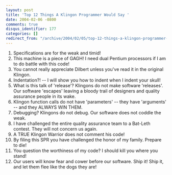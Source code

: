 ```yaml
---
layout: post
title: 'Top 12 Things A Klingon Programmer Would Say '
date: 2004-02-06 -0800
comments: true
disqus_identifier: 177
categories: []
redirect_from: "/archive/2004/02/05/top-12-things-a-klingon-programmer-would-say.aspx/"
---
```


1.  Specifications are for the weak and timid!
2.  This machine is a piece of GAGH! I need dual Pentium processors if I
    am to do battle with this code!
3.  You cannot really appreciate Dilbert unless you've read it in the
    original Klingon.
4.  Indentation?! -- I will show you how to indent when I indent your
    skull!
5.  What is this talk of 'release'? Klingons do not make software
    'releases'. Our software 'escapes' leaving a bloody trail of
    designers and quality assurance people in its wake.
6.  Klingon function calls do not have 'parameters' -- they have
    'arguments' -- and they ALWAYS WIN THEM.
7.  Debugging? Klingons do not debug. Our software does not coddle the
    weak.
8.  I have challenged the entire quality assurance team to a Bat-Leth
    contest. They will not concern us again.
9.  A TRUE Klingon Warrior does not comment his code!
10. By filing this SPR you have challenged the honor of my family.
    Prepare to die!
11. You question the worthiness of my code? I should kill you where you
    stand!
12. Our users will know fear and cower before our software. Ship it!
    Ship it, and let them flee like the dogs they are!



